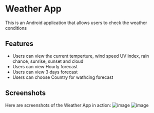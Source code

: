 # Weather App
This is an Android application that allows users to check the weather conditions
## Features
+ Users can view the current temperture, wind speed UV index, rain chance, sunrise, sunset and cloud
+ Users can view Hourly forecast
+ Users can view 3 days forecast
+ Users can choose Country for wathcing forecast

## Screenshots
Here are screenshots of the Weather App in action:
![image](https://github.com/flash871/Wheather-App/assets/142302503/ff901d30-d378-449f-a723-4473ef536608)            ![image](https://github.com/flash871/Wheather-App/assets/142302503/0485abd4-335c-47ea-aef1-1e19c08d0eef)


